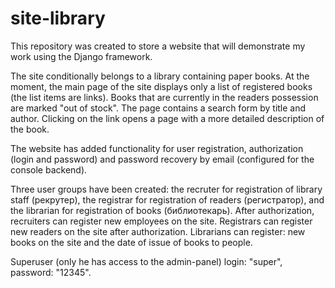 # site-library
This repository was created to store a website that will demonstrate my work using the Django framework.

The site conditionally belongs to a library containing paper books.
At the moment, the main page of the site displays only a list of registered books (the list items are links).
Books that are currently in the readers possession are marked "out of stock".
The page contains a search form by title and author.
Clicking on the link opens a page with a more detailed description of the book.

The website has added functionality for user registration, authorization (login and password) and 
password recovery by email (configured for the console backend).

Three user groups have been created: the recruter for registration of library staff (рекрутер), the registrar 
for registration of readers (регистратор), and the librarian for registration of books (библиотекарь).
After authorization, recruiters can register new employees on the site.
Registrars can register new readers on the site after authorization.
Librarians can register: new books on the site and the date of issue of books to people.

Superuser (only he has access to the admin-panel) login: "super", password: "12345".